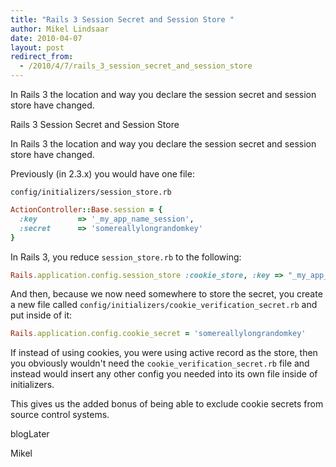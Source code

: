 ```yaml
---
title: "Rails 3 Session Secret and Session Store "
author: Mikel Lindsaar
date: 2010-04-07
layout: post
redirect_from:
  - /2010/4/7/rails_3_session_secret_and_session_store
---
```

In Rails 3 the location and way you declare the session secret and
session store have changed.

Rails 3 Session Secret and Session Store

In Rails 3 the location and way you declare the session secret and
session store have changed.

Previously (in 2.3.x) you would have one file:

`config/initializers/session_store.rb`

``` ruby
ActionController::Base.session = {
  :key         => '_my_app_name_session',
  :secret      => 'somereallylongrandomkey'
}
```

In Rails 3, you reduce `session_store.rb` to the following:

``` ruby
Rails.application.config.session_store :cookie_store, :key => "_my_app_name_session"
```

And then, because we now need somewhere to store the secret, you create
a new file called `config/initializers/cookie_verification_secret.rb`
and put inside of it:

``` ruby
Rails.application.config.cookie_secret = 'somereallylongrandomkey'
```

If instead of using cookies, you were using active record as the store,
then you obviously wouldn't need the `cookie_verification_secret.rb`
file and instead would insert any other config you needed into its own
file inside of initializers.

This gives us the added bonus of being able to exclude cookie secrets
from source control systems.

blogLater

Mikel

